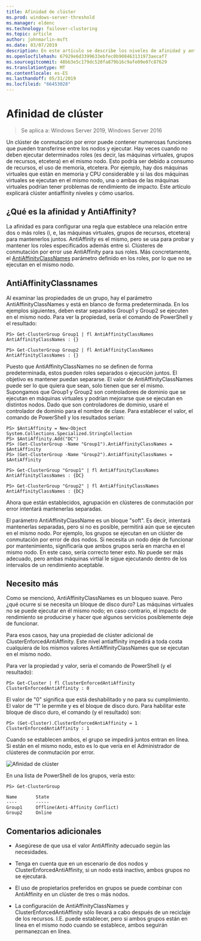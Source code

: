 ```yaml
---
title: Afinidad de clúster
ms.prod: windows-server-threshold
ms.manager: eldenc
ms.technology: failover-clustering
ms.topic: article
author: johnmarlin-msft
ms.date: 03/07/2019
description: En este artículo se describe los niveles de afinidad y antiAffinity del clúster de conmutación por error
ms.openlocfilehash: 67929e6d3399633ebfec0b908463131973aecaf7
ms.sourcegitcommit: 48bb3e5c179dc520fa879b16c9afe09e07c87629
ms.translationtype: MT
ms.contentlocale: es-ES
ms.lasthandoff: 05/31/2019
ms.locfileid: "66453028"
---
```

# <a name="cluster-affinity"></a>Afinidad de clúster

> Se aplica a: Windows Server 2019, Windows Server 2016

Un clúster de conmutación por error puede contener numerosas funciones que pueden transferirse entre los nodos y ejecutar.  Hay veces cuando no deben ejecutar determinados roles (es decir, las máquinas virtuales, grupos de recursos, etcetera) en el mismo nodo.  Esto podría ser debido a consumo de recursos, el uso de memoria, etcetera.  Por ejemplo, hay dos máquinas virtuales que están en memoria y CPU considerable y si las dos máquinas virtuales se ejecutan en el mismo nodo, una o ambas de las máquinas virtuales podrían tener problemas de rendimiento de impacto.  Este artículo explicará clúster antiaffinity niveles y cómo usarlos.

## <a name="what-is-affinity-and-antiaffinity"></a>¿Qué es la afinidad y AntiAffinity?

La afinidad es para configurar una regla que establece una relación entre dos o más roles (i, e, las máquinas virtuales, grupos de recursos, etcetera) para mantenerlos juntos.  AntiAffinity es el mismo, pero se usa para probar y mantener los roles especificados además entre sí.  Clústeres de conmutación por error use AntiAffinity para sus roles.  Más concretamente, el [AntiAffinityClassNames](https://docs.microsoft.com/previous-versions/windows/desktop/mscs/groups-antiaffinityclassnames) parámetro definido en los roles, por lo que no se ejecutan en el mismo nodo.  

## <a name="antiaffinityclassnames"></a>AntiAffinityClassnames

Al examinar las propiedades de un grupo, hay el parámetro AntiAffinityClassNames y está en blanco de forma predeterminada.  En los ejemplos siguientes, deben estar separados Group1 y Group2 se ejecuten en el mismo nodo.  Para ver la propiedad, sería el comando de PowerShell y el resultado:

    PS> Get-ClusterGroup Group1 | fl AntiAffinityClassNames
    AntiAffinityClassNames : {}

    PS> Get-ClusterGroup Group2 | fl AntiAffinityClassNames
    AntiAffinityClassNames : {}

Puesto que AntiAffinityClassNames no se definen de forma predeterminada, estos pueden roles separados o ejecución juntos.  El objetivo es mantener puedan separarse.  El valor de AntiAffinityClassNames puede ser lo que quiera que sean, solo tienen que ser el mismo.  Supongamos que Group1 y Group2 son controladores de dominio que se ejecutan en máquinas virtuales y podrían mejorarse que se ejecutan en distintos nodos.  Dado que son controladores de dominio, usaré el controlador de dominio para el nombre de clase.  Para establecer el valor, el comando de PowerShell y los resultados serían:

    PS> $AntiAffinity = New-Object System.Collections.Specialized.StringCollection
    PS> $AntiAffinity.Add("DC")
    PS> (Get-ClusterGroup -Name "Group1").AntiAffinityClassNames = $AntiAffinity
    PS> (Get-ClusterGroup -Name "Group2").AntiAffinityClassNames = $AntiAffinity

    PS> Get-ClusterGroup "Group1" | fl AntiAffinityClassNames
    AntiAffinityClassNames : {DC}

    PS> Get-ClusterGroup "Group2" | fl AntiAffinityClassNames
    AntiAffinityClassNames : {DC}

Ahora que están establecidos, agrupación en clústeres de conmutación por error intentará mantenerlas separadas.  

El parámetro AntiAffinityClassName es un bloque "soft".  Es decir, intentará mantenerlas separadas, pero si no es posible, permitirá aún que se ejecuten en el mismo nodo.  Por ejemplo, los grupos se ejecutan en un clúster de conmutación por error de dos nodos.  Si necesita un nodo deje de funcionar por mantenimiento, significaría que ambos grupos sería en marcha en el mismo nodo.  En este caso, sería correcto tener esto.  No puede ser más adecuado, pero ambas máquinas virtial le sigue ejecutando dentro de los intervalos de un rendimiento aceptable.

## <a name="i-need-more"></a>Necesito más

Como se mencionó, AntiAffinityClassNames es un bloqueo suave.  Pero ¿qué ocurre si se necesita un bloque de disco duro?  Las máquinas virtuales no se puede ejecutar en él mismo nodo; en caso contrario, el impacto de rendimiento se producirse y hacer que algunos servicios posiblemente deje de funcionar.

Para esos casos, hay una propiedad de clúster adicional de ClusterEnforcedAntiAffinity.  Este nivel antiaffinity impedirá a toda costa cualquiera de los mismos valores AntiAffinityClassNames que se ejecutan en el mismo nodo.

Para ver la propiedad y valor, sería el comando de PowerShell (y el resultado):

    PS> Get-Cluster | fl ClusterEnforcedAntiAffinity
    ClusterEnforcedAntiAffinity : 0

El valor de "0" significa que está deshabilitado y no para su cumplimiento.  El valor de "1" le permite y es el bloque de disco duro.  Para habilitar este bloque de disco duro, el comando (y el resultado) son:

    PS> (Get-Cluster).ClusterEnforcedAntiAffinity = 1
    ClusterEnforcedAntiAffinity : 1

Cuando se establecen ambos, el grupo se impedirá juntos entran en línea.  Si están en el mismo nodo, esto es lo que vería en el Administrador de clústeres de conmutación por error.

![Afinidad de clúster](media/Cluster-Affinity/Cluster-Affinity-1.png)

En una lista de PowerShell de los grupos, vería esto:

    PS> Get-ClusterGroup

    Name       State
    ----       -----
    Group1     Offline(Anti-Affinity Conflict)
    Group2     Online

## <a name="additional-comments"></a>Comentarios adicionales

- Asegúrese de que usa el valor AntiAffinity adecuado según las necesidades.
- Tenga en cuenta que en un escenario de dos nodos y ClusterEnforcedAntiAffinity, si un nodo está inactivo, ambos grupos no se ejecutará.  

- El uso de propietarios preferidos en grupos se puede combinar con AntiAffinity en un clúster de tres o más nodos.
- La configuración de AntiAffinityClassNames y ClusterEnforcedAntiAffinity sólo llevará a cabo después de un reciclaje de los recursos. I.E. puede establecer, pero si ambos grupos están en línea en el mismo nodo cuando se establece, ambos seguirán permanezcan en línea.



